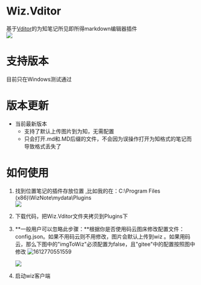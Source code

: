# Wiz.Vditor
基于[Vditor](https://github.com/Vanessa219/vditor)的为知笔记所见即所得markdown编辑器插件   
![](https://gitee.com/WolfMoss/IMG/raw/master/img/1611308635.8018122.png)


# 支持版本
目前只在Windows测试通过
# 版本更新

- 当前最新版本
  - 支持了默认上传图片到为知，无需配置
  - 只会打开.md和.MD后缀的文件，不会因为误操作打开为知格式的笔记而导致格式丢失了

# 如何使用

1. 找到位置笔记的插件存放位置   ,比如我的在：C:\Program Files (x86)\WizNote\mydata\Plugins   
       ![](https://gitee.com/WolfMoss/IMG/raw/master/img/1601357836.8120499.png)     

2. 下载代码，把Wiz.Vditor文件夹拷贝到Plugins下     

3. **一般用户可以忽略此步骤：**根据你是否使用码云图床修改配置文件：config.json。如果不用码云则不用修改，图片会默认上传到wiz 。如果用码云，那么下图中的"imgToWiz"必须配置为false，且"gitee"中的配置按照图中修改
    ![1612770551559](https://gitee.com/WolfMoss/IMG/raw/master/img/202102/08/154912-496172.png)  

  

    ![](https://gitee.com/WolfMoss/IMG/raw/master/img/1601358148.1485379.png)

4. 启动wiz客户端
